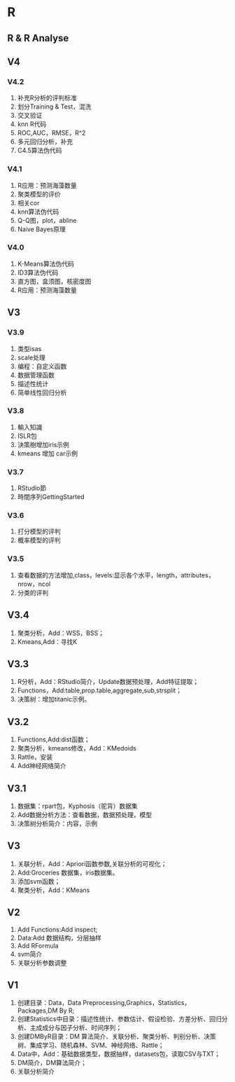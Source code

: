 # R

## R & R Analyse

## V4

### V4.2

1. 补充R分析的评判标准
2. 划分Training & Test，混洗
3. 交叉验证
4. knn R代码
5. ROC,AUC，RMSE，R^2
6. 多元回归分析，补充
7. C4.5算法伪代码

### V4.1

1. R应用：预测海藻数量
2. 聚类模型的评价
3. 相关cor
4. knn算法伪代码
5. Q-Q图，plot，abline
6. Naive Bayes原理

### V4.0

1. K-Means算法伪代码
2. ID3算法伪代码
3. 直方图，盒须图，核密度图
4. R应用：预测海藻数量

## V3

### V3.9

1. 类型isas
2. scale处理
3. 编程：自定义函数
4. 数据管理函数
5. 描述性统计
6. 简单线性回归分析

### V3.8

1. 輸入知識
2. ISLR包
3. 決策樹增加iris示例
4. kmeans 增加 car示例

### V3.7

1. RStudio節
2. 時間序列GettingStarted

### V3.6

1. 打分模型的评判
2. 概率模型的评判

### V3.5

1. 查看数据的方法增加,class，levels:显示各个水平，length，attributes，nrow，ncol
2. 分类的评判

## V3.4

1. 聚类分析，Add：WSS，BSS；
2. Kmeans,Add：寻找K

## V3.3

1. R分析，Add：RStudio简介，Update数据预处理，Add特征提取；
2. Functions，Add:table,prop.table,aggregate,sub,strsplit；
3. 决策树：增加titanic示例。

## V3.2

1. Functions,Add:dist函数；
2. 聚类分析，kmeans修改，Add：KMedoids
3. Rattle，安装
4. Add神经网络简介

## V3.1

1. 数据集：rpart包，Kyphosis（驼背）数据集
2. Add数据分析方法：查看数据，数据预处理，模型
3. 决策树分析简介：内容，示例

## V3

1. 关联分析，Add：Apriori函数参数,关联分析的可视化；
2. Add:Groceries 数据集，iris数据集。
3. 添加svm函数；
4. 聚类分析，Add：KMeans

## V2

1. Add Functions:Add inspect;
2. Data:Add 数据结构，分层抽样
3. Add RFormula
4. svm简介
5. 关联分析参数调整

## V1

1. 创建目录：Data，Data Preprocessing,Graphics，Statistics，Packages,DM By R;
2. 创建Statistics中目录：描述性统计、参数估计、假设检验、方差分析、回归分析、主成成分与因子分析、时间序列；
3. 创建DMByR目录：DM 算法简介、关联分析、聚类分析、判别分析、决策树、集成学习、随机森林、SVM、神经网络、Rattle；
4. Data中，Add：基础数据类型，数据抽样，datasets包，读取CSV与TXT；
5. DM简介，DM算法简介；
6. 关联分析简介

